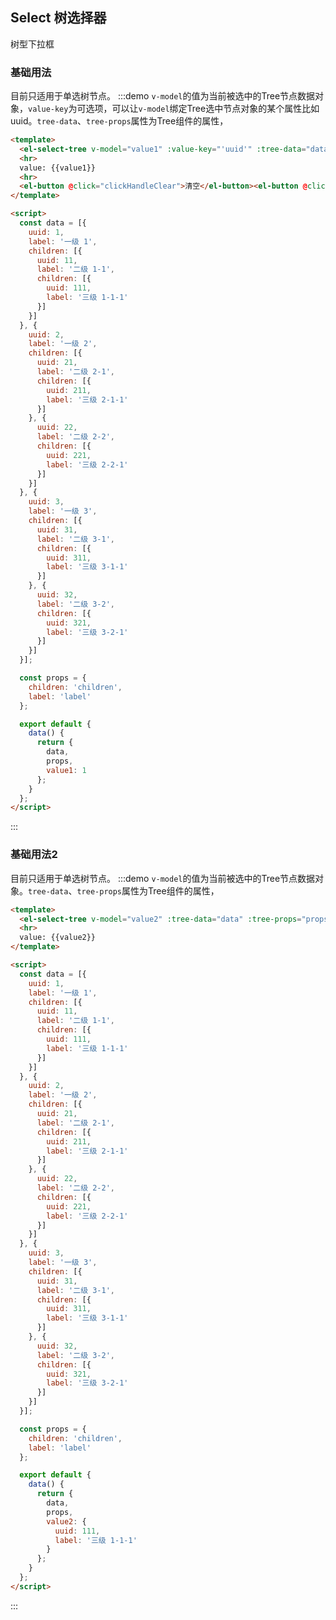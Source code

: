 <script>
  const data = [{
    uuid: 1,
    label: '一级 1',
    children: [{
      uuid: 11,
      label: '二级 1-1',
      children: [{
        uuid: 111,
        label: '三级 1-1-1'
      }]
    }]
  }, {
    uuid: 2,
    label: '一级 2',
    children: [{
      uuid: 21,
      label: '二级 2-1',
      children: [{
        uuid: 211,
        label: '三级 2-1-1'
      }]
    }, {
      uuid: 22,
      label: '二级 2-2',
      children: [{
        uuid: 221,
        label: '三级 2-2-1'
      }]
    }]
  }, {
    uuid: 3,
    label: '一级 3',
    children: [{
      uuid: 31,
      label: '二级 3-1',
      children: [{
        uuid: 311,
        label: '三级 3-1-1'
      }]
    }, {
      uuid: 32,
      label: '二级 3-2',
      children: [{
        uuid: 321,
        label: '三级 3-2-1'
      }]
    }]
  }];

  const props = {
    children: 'children',
    label: 'label'
  };

  export default {
    data() {
      return {
        data,
        props,
        value1: 1,
        value2: {
          uuid: 111,
          label: '三级 1-1-1'
        }
      };
    },
    methods: {
      clickHandleClear() {
        this.value1 = '';
      },
      clickHandleSetValue() {
        this.value1 = 1;
      }
    }
  };
</script>

<style>
  .demo-select .el-select {
    /* width: 240px; */
  }
</style>

## Select 树选择器

树型下拉框

### 基础用法

目前只适用于单选树节点。
:::demo `v-model`的值为当前被选中的Tree节点数据对象，`value-key`为可选项，可以让`v-model`绑定Tree选中节点对象的某个属性比如uuid。`tree-data`、`tree-props`属性为Tree组件的属性，
```html
<template>
  <el-select-tree v-model="value1" :value-key="'uuid'" :tree-data="data" :tree-props="props" :clearable="true" placeholder="请选择"></el-select-tree>
  <hr>
  value: {{value1}}
  <hr>
  <el-button @click="clickHandleClear">清空</el-button><el-button @click="clickHandleSetValue">设置node.id=1</el-button>
</template>

<script>
  const data = [{
    uuid: 1,
    label: '一级 1',
    children: [{
      uuid: 11,
      label: '二级 1-1',
      children: [{
        uuid: 111,
        label: '三级 1-1-1'
      }]
    }]
  }, {
    uuid: 2,
    label: '一级 2',
    children: [{
      uuid: 21,
      label: '二级 2-1',
      children: [{
        uuid: 211,
        label: '三级 2-1-1'
      }]
    }, {
      uuid: 22,
      label: '二级 2-2',
      children: [{
        uuid: 221,
        label: '三级 2-2-1'
      }]
    }]
  }, {
    uuid: 3,
    label: '一级 3',
    children: [{
      uuid: 31,
      label: '二级 3-1',
      children: [{
        uuid: 311,
        label: '三级 3-1-1'
      }]
    }, {
      uuid: 32,
      label: '二级 3-2',
      children: [{
        uuid: 321,
        label: '三级 3-2-1'
      }]
    }]
  }];

  const props = {
    children: 'children',
    label: 'label'
  };

  export default {
    data() {
      return {
        data,
        props,
        value1: 1
      };
    }
  };
</script>
```
:::

### 基础用法2

目前只适用于单选树节点。
:::demo `v-model`的值为当前被选中的Tree节点数据对象。`tree-data`、`tree-props`属性为Tree组件的属性，
```html
<template>
  <el-select-tree v-model="value2" :tree-data="data" :tree-props="props" :clearable="true" placeholder="请选择"></el-select-tree>
  <hr>
  value: {{value2}}
</template>

<script>
  const data = [{
    uuid: 1,
    label: '一级 1',
    children: [{
      uuid: 11,
      label: '二级 1-1',
      children: [{
        uuid: 111,
        label: '三级 1-1-1'
      }]
    }]
  }, {
    uuid: 2,
    label: '一级 2',
    children: [{
      uuid: 21,
      label: '二级 2-1',
      children: [{
        uuid: 211,
        label: '三级 2-1-1'
      }]
    }, {
      uuid: 22,
      label: '二级 2-2',
      children: [{
        uuid: 221,
        label: '三级 2-2-1'
      }]
    }]
  }, {
    uuid: 3,
    label: '一级 3',
    children: [{
      uuid: 31,
      label: '二级 3-1',
      children: [{
        uuid: 311,
        label: '三级 3-1-1'
      }]
    }, {
      uuid: 32,
      label: '二级 3-2',
      children: [{
        uuid: 321,
        label: '三级 3-2-1'
      }]
    }]
  }];

  const props = {
    children: 'children',
    label: 'label'
  };

  export default {
    data() {
      return {
        data,
        props,
        value2: {
          uuid: 111,
          label: '三级 1-1-1'
        }
      };
    }
  };
</script>
```
:::